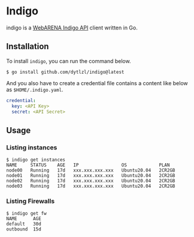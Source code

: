 # Indigo
indigo is a [WebARENA Indigo API](https://indigo.arena.ne.jp/userapi/) client written in Go.

## Installation
To install `indigo`, you can run the command below.
```console
$ go install github.com/dytlzl/indigo@latest
```

And you also have to create a credential file contains a content like below as `$HOME/.indigo.yaml`.
```yaml
credential:
  key: <API Key>
  secret: <API Secret>
```

## Usage
### Listing instances
```console
$ indigo get instances
NAME     STATUS    AGE   IP                OS            PLAN
node00   Running   17d   xxx.xxx.xxx.xxx   Ubuntu20.04   2CR2GB
node01   Running   17d   xxx.xxx.xxx.xxx   Ubuntu20.04   2CR2GB
node02   Running   17d   xxx.xxx.xxx.xxx   Ubuntu20.04   2CR2GB
node03   Running   17d   xxx.xxx.xxx.xxx   Ubuntu20.04   2CR2GB
```
### Listing Firewalls
```console
$ indigo get fw
NAME      AGE
default   30d
outbound  15d
```
